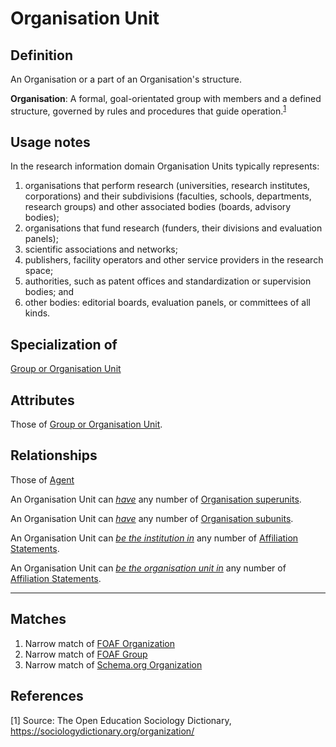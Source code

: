 # Organisation Unit

## Definition
An Organisation or a part of an Organisation's structure.

**Organisation**: A formal, goal-orientated group with members and a defined structure, governed by rules and procedures that guide operation.<sup>[1](#fn1)</sup> 

## Usage notes
In the research information domain Organisation Units typically represents:
1. organisations that perform research (universities, research institutes, corporations) and their subdivisions (faculties, schools, departments, research groups) and other associated bodies (boards, advisory bodies);
2. organisations that fund research (funders, their divisions and evaluation panels);
3. scientific associations and networks;
4. publishers, facility operators and other service providers in the research space;
5. authorities, such as patent offices and standardization or supervision bodies; and
6. other bodies: editorial boards, evaluation panels, or committees of all kinds.

## Specialization of
[Group or Organisation Unit](../entities/Group_or_Organisation_Unit.md)

## Attributes

Those of [Group or Organisation Unit](../entities/Group_or_Organisation_Unit.md).

## Relationships

Those of [Agent](../entities/Agent.md#relationships)

<a name="rel__has-superunit">An Organisation Unit can *[have](../entities/Organisation_Unit.md#user-content-rel__has-subunit)* any number of [Organisation superunits](../entities/Organisation_Unit.md).</a>

<a name="rel__has-subunit">An Organisation Unit can *[have](../entities/Organisation_Unit.md#user-content-rel__has-superunit)* any number of [Organisation subunits](../entities/Organisation_Unit.md).</a>

<a name="rel__is-the-institution-in">An Organisation Unit can *[be the institution in](../entities/Affiliation_Statement.md#user-content-rel__has-institution)* any number of [Affiliation Statements](../entities/Affiliation_Statement.md).</a>

<a name="rel__is-the-organisation-unit-in">An Organisation Unit can *[be the organisation unit in](../entities/Affiliation_Statement.md#user-content-rel__has-organisation-unit)* any number of [Affiliation Statements](../entities/Affiliation_Statement.md).</a>

---
## Matches
1. Narrow match of [FOAF Organization](http://xmlns.com/foaf/spec/#term_Organization) 
2. Narrow match of [FOAF Group](http://xmlns.com/foaf/spec/#term_Group) 
3. Narrow match of [Schema.org Organization](https://schema.org/Organization)

## References

<a name="fn1">\[1\]</a> Source: The Open Education Sociology Dictionary, https://sociologydictionary.org/organization/
